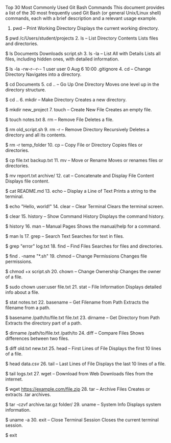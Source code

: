  Top 30 Most Commonly Used Git Bash Commands
This document provides a list of the 30 most frequently used Git Bash (or general Unix/Linux shell) commands, each with a brief description and a relevant usage example.

1. pwd – Print Working Directory
Displays the current working directory.

$ pwd
/c/Users/student/projects
2. ls – List Directory Contents
Lists files and directories.

$ ls
Documents  Downloads  script.sh
3. ls -la – List All with Details
Lists all files, including hidden ones, with detailed information.

$ ls -la
-rw-r--r--  1 user user   0 Aug 6 10:00 .gitignore
4. cd – Change Directory
Navigates into a directory.

$ cd Documents
5. cd .. – Go Up One Directory
Moves one level up in the directory structure.

$ cd ..
6. mkdir – Make Directory
Creates a new directory.

$ mkdir new_project
7. touch – Create New File
Creates an empty file.

$ touch notes.txt
8. rm – Remove File
Deletes a file.

$ rm old_script.sh
9. rm -r – Remove Directory Recursively
Deletes a directory and all its contents.

$ rm -r temp_folder
10. cp – Copy File or Directory
Copies files or directories.

$ cp file.txt backup.txt
11. mv – Move or Rename
Moves or renames files or directories.

$ mv report.txt archive/
12. cat – Concatenate and Display File Content
Displays file content.

$ cat README.md
13. echo – Display a Line of Text
Prints a string to the terminal.

$ echo "Hello, world!"
14. clear – Clear Terminal
Clears the terminal screen.

$ clear
15. history – Show Command History
Displays the command history.

$ history
16. man – Manual Pages
Shows the manual/help for a command.

$ man ls
17. grep – Search Text
Searches for text in files.

$ grep "error" log.txt
18. find – Find Files
Searches for files and directories.

$ find . -name "*.sh"
19. chmod – Change Permissions
Changes file permissions.

$ chmod +x script.sh
20. chown – Change Ownership
Changes the owner of a file.

$ sudo chown user:user file.txt
21. stat – File Information
Displays detailed info about a file.

$ stat notes.txt
22. basename – Get Filename from Path
Extracts the filename from a path.

$ basename /path/to/file.txt
file.txt
23. dirname – Get Directory from Path
Extracts the directory part of a path.

$ dirname /path/to/file.txt
/path/to
24. diff – Compare Files
Shows differences between two files.

$ diff old.txt new.txt
25. head – First Lines of File
Displays the first 10 lines of a file.

$ head data.csv
26. tail – Last Lines of File
Displays the last 10 lines of a file.

$ tail logs.txt
27. wget – Download from Web
Downloads files from the internet.

$ wget https://example.com/file.zip
28. tar – Archive Files
Creates or extracts .tar archives.

$ tar -czvf archive.tar.gz folder/
29. uname – System Info
Displays system information.

$ uname -a
30. exit – Close Terminal Session
Closes the current terminal session.

$ exit
